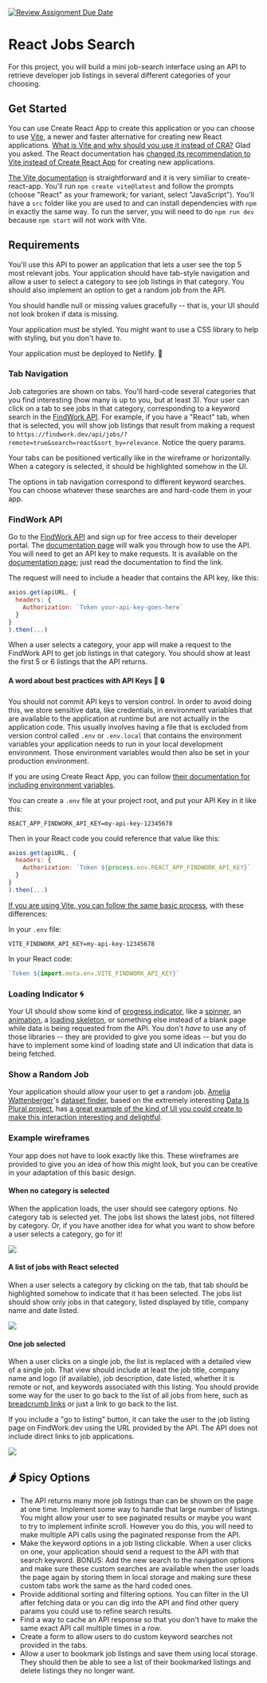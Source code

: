[![Review Assignment Due Date](https://classroom.github.com/assets/deadline-readme-button-8d59dc4de5201274e310e4c54b9627a8934c3b88527886e3b421487c677d23eb.svg)](https://classroom.github.com/a/FTvBOW2i)
# React Jobs Search

For this project, you will build a mini job-search interface using an API to retrieve developer job listings in several different categories of your choosing.

## Get Started

You can use Create React App to create this application or you can choose to use [Vite](https://vitejs.dev/), a newer and faster alternative for creating new React applications. [What is Vite and why should you use it instead of CRA?](https://luketheweb.dev/blog/what-is-vite-and-why-should-you-use-it-instead-of-create-react-app) Glad you asked. The React documentation has [changed its recommendation to Vite instead of Create React App](https://github.com/reactjs/react.dev/pull/5487) for creating new applications.

[The Vite documentation](https://vitejs.dev/guide/) is straightforward and it is very similiar to create-react-app. You'll run `npm create vite@latest` and follow the prompts (choose "React" as your framework; for variant, select "JavaScript"). You'll have a `src` folder like you are used to and can install dependencies with `npm` in exactly the same way. To run the server, you will need to do `npm run dev` because `npm start` will not work with Vite.

## Requirements

You'll use this API to power an application that lets a user see the top 5 most relevant jobs. Your application should have tab-style navigation and allow a user to select a category to see job listings in that category. You should also implement an option to get a random job from the API.

You should handle null or missing values gracefully -- that is, your UI should not look broken if data is missing.

Your application must be styled. You might want to use a CSS library to help with styling, but you don't have to.

Your application must be deployed to Netlify. 🚀

### Tab Navigation

Job categories are shown on tabs. You'll hard-code several categories that you find interesting (how many is up to you, but at least 3). Your user can click on a tab to see jobs in that category, corresponding to a keyword search in the [FindWork API](https://findwork.dev/developers/). For example, if you have a "React" tab, when that is selected, you will show job listings that result from making a request to `https://findwork.dev/api/jobs/?remote=true&search=react&sort_by=relevance`. Notice the query params.

Your tabs can be positioned vertically like in the wireframe or horizontally. When a category is selected, it should be highlighted somehow in the UI.

The options in tab navigation correspond to different keyword searches. You can choose whatever these searches are and hard-code them in your app.

### FindWork API

Go to the [FindWork API](https://findwork.dev/developers/) and sign up for free access to their developer portal. The [documentation page](https://findwork.dev/developers/) will walk you through how to use the API. You will need to get an API key  to make requests. It is available on the [documentation page](https://findwork.dev/developers/); just read the documentation to find the link.

The request will need to include a header that contains the API key, like this:

```js
axios.get(apiURL, {
  headers: {
    Authorization: `Token your-api-key-goes-here`
  }
}
).then(...)
```

When a user selects a category, your app will make a request to the FindWork API to get job listings in that category. You should show at least the first 5 or 6 listings that the API returns.

#### A word about best practices with API Keys 🔑 🔒

You should not commit API keys to version control. In order to avoid doing this, we store sensitive data, like credentials, in environment variables that are available to the application at runtime but are not actually in the application code. This usually involves having a file that is excluded from version control called `.env` or `.env.local` that contains the environment variables your application needs to run in your local development environment. Those environment variables would then also be set in your production environment.

If you are using Create React App, you can follow [their documentation for including environment variables](https://create-react-app.dev/docs/adding-custom-environment-variables/).

You can create a `.env` file at your project root, and put your API Key in it like this:
```env
REACT_APP_FINDWORK_API_KEY=my-api-key-12345678
```

Then in your React code you could reference that value like this:

```js
axios.get(apiURL, {
  headers: {
    Authorization: `Token ${process.env.REACT_APP_FINDWORK_API_KEY}`
  }
}
).then(...)
```

[If you are using Vite, you can follow the same basic process](https://vitejs.dev/guide/env-and-mode.html#env-files), with these differences:

In your `.env` file:
```env
VITE_FINDWORK_API_KEY=my-api-key-12345678
```

In your React code:
```js
`Token ${import.meta.env.VITE_FINDWORK_API_KEY}`
```

### Loading Indicator 🌀

Your UI should show some kind of [progress indicator](https://mui.com/material-ui/react-progress/), like a [spinner](https://www.davidhu.io/react-spinners/), an [animation](https://www.framer.com/motion/examples), a [loading skeleton](https://github.com/dvtng/react-loading-skeleton), or something else instead of a blank page while data is being requested from the API. You don't _have_ to use any of those libraries -- they are provided to give you some ideas -- but you do have to implement some kind of loading state and UI indication that data is being fetched.

### Show a Random Job

Your application should allow your user to get a random job. [Amelia Wattenberger](https://wattenberger.com/)'s [dataset finder](https://dataset-finder.netlify.app/), based on the extremely interesting [Data Is Plural project](https://www.data-is-plural.com/), has [a great example of the kind of UI you could create to make this interaction interesting and delightful](https://dataset-finder.netlify.app/random).

### Example wireframes

Your app does not have to look exactly like this. These wireframes are provided to give you an idea of how this might look, but you can be creative in your adaptation of this basic design.

#### When no category is selected

When the application loads, the user should see category options. No category tab is selected yet. The jobs list shows the latest jobs, not filtered by category. Or, if you have another idea for what you want to show before a user selects a category, go for it!

![](latest-list-on-load.png)

#### A list of jobs with React selected

When a user selects a category by clicking on the tab, that tab should be highlighted somehow to indicate that it has been selected. The jobs list should show only jobs in that category, listed displayed by title, company name and date listed.

![](wireframe-job-list.png)

#### One job selected

When a user clicks on a single job, the list is replaced with a detailed view of a single job. That view should include at least the job title, company name and logo (if available), job description, date listed, whether it is remote or not, and keywords associated with this listing. You should provide some way for the user to go back to the list of all jobs from here, such as [breadcrumb links](https://getbootstrap.com/docs/4.0/components/breadcrumb/) or just a link to go back to the list.

If you include a "go to listing" button, it can take the user to the job listing page on FindWork.dev using the URL provided by the API. The API does not include direct links to job applications.

![](wireframe-selected-job.png)

## 🌶️ Spicy Options

- The API returns many more job listings than can be shown on the page at one time. Implement some way to handle that large number of listings. You might allow your user to see paginated results or maybe you want to try to implement infinite scroll. However you do this, you will need to make multiple API calls using the paginated response from the API.
- Make the keyword options in a job listing clickable. When a user clicks on one, your application should send a request to the API with that search keyword. BONUS: Add the new search to the navigation options and make sure these custom searches are available when the user loads the page again by storing them in local storage and making sure these custom tabs work the same as the hard coded ones.
- Provide additional sorting and filtering options. You can filter in the UI after fetching data or you can dig into the API and find other query params you could use to refine search results.
- Find a way to cache an API response so that you don't have to make the same exact API call multiple times in a row.
- Create a form to allow users to do custom keyword searches not provided in the tabs.
- Allow a user to bookmark job listings and save them using local storage. They should then be able to see a list of their bookmarked listings and delete listings they no longer want.

